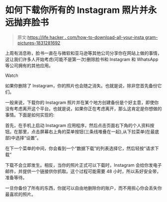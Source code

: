 # 如何下载你所有的 Instagram 照片并永远抛弃脸书

> 原文:[https://life hacker . com/how-to-download-all-your-insta gram-pictures-1831281692](https://lifehacker.com/how-to-download-all-your-instagram-pictures-1831281692)

上周有消息称，脸书一直在与微软和亚马逊等其他公司分享你在网站上做的事情，这让我们许多人开始考虑(可能不是第一次)删除脸书和 Instagram 和 WhatsApp 等公司拥有的其他应用。

Watch

如果你删除了 Instagram，你的照片也会随之消失。也就是说，除非您首先备份它们。

一般来说，下载你的 Instagram 照片并在某个地方创建备份是个好主意，即使你没有考虑离开这个平台。也就是说，如果你正在考虑离开，那么这肯定是你想做的事情。下面是如何实现的:

首先，在手机上启动 Instagram 应用程序，然后点击页面右下角的个人资料按钮。在那里，点击屏幕右上角的菜单按钮(三条线堆叠在一起),从下拉菜单(在最底部)中选择“设置”。

在下一个菜单的中间，你会看到一个“数据下载”的列表选择它，然后轻按“请求下载”

下载不会立即发生。相反，当你的照片正式可以下载时，Instagram 会给你发电子邮件，并提供一个链接供你抓取。这个过程可能需要 48 小时，所以系好安全带，准备等待。

一旦你备份了所有的东西，你就可以自由地删除你的账户，而不用担心你会丢失你最喜欢的照片。